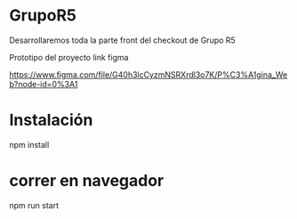 # GrupoR5

Desarrollaremos toda la parte front del checkout de Grupo R5

Prototipo del proyecto link figma

https://www.figma.com/file/G40h3lcCyzmNSRXrdl3o7K/P%C3%A1gina_Web?node-id=0%3A1

# Instalación

npm install

# correr en navegador

npm run start
